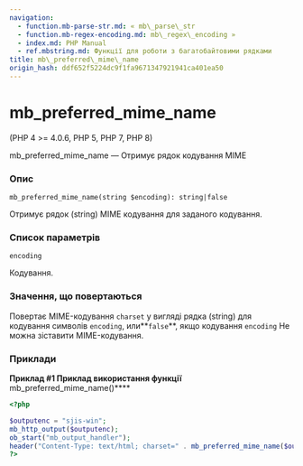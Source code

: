 ```yaml
---
navigation:
  - function.mb-parse-str.md: « mb\_parse\_str
  - function.mb-regex-encoding.md: mb\_regex\_encoding »
  - index.md: PHP Manual
  - ref.mbstring.md: Функції для роботи з багатобайтовими рядками
title: mb\_preferred\_mime\_name
origin_hash: ddf652f5224dc9f1fa9671347921941ca401ea50
---
```

# mb\_preferred\_mime\_name

(PHP 4 >= 4.0.6, PHP 5, PHP 7, PHP 8)

mb\_preferred\_mime\_name — Отримує рядок кодування MIME

### Опис

```methodsynopsis
mb_preferred_mime_name(string $encoding): string|false
```

Отримує рядок (string) MIME кодування для заданого кодування.

### Список параметрів

`encoding`

Кодування.

### Значення, що повертаються

Повертає MIME-кодування `charset` у вигляді рядка (string) для кодування символів `encoding`, или\*\*`false`\*\*, якщо кодування `encoding` Не можна зіставити MIME-кодування.

### Приклади

**Приклад #1 Приклад використання функції** mb\_preferred\_mime\_name()\*\*\*\*

```php
<?php

$outputenc = "sjis-win";
mb_http_output($outputenc);
ob_start("mb_output_handler");
header("Content-Type: text/html; charset=" . mb_preferred_mime_name($outputenc));
?>
```
